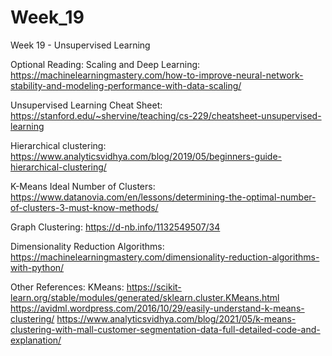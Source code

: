# Week_19
Week 19 - Unsupervised Learning

Optional Reading:
Scaling and Deep Learning:
https://machinelearningmastery.com/how-to-improve-neural-network-stability-and-modeling-performance-with-data-scaling/

Unsupervised Learning Cheat Sheet:
https://stanford.edu/~shervine/teaching/cs-229/cheatsheet-unsupervised-learning

Hierarchical clustering:
https://www.analyticsvidhya.com/blog/2019/05/beginners-guide-hierarchical-clustering/

K-Means Ideal Number of Clusters:
https://www.datanovia.com/en/lessons/determining-the-optimal-number-of-clusters-3-must-know-methods/

Graph Clustering:
https://d-nb.info/1132549507/34

Dimensionality Reduction Algorithms:
https://machinelearningmastery.com/dimensionality-reduction-algorithms-with-python/


Other References:
KMeans:
https://scikit-learn.org/stable/modules/generated/sklearn.cluster.KMeans.html
https://avidml.wordpress.com/2016/10/29/easily-understand-k-means-clustering/
https://www.analyticsvidhya.com/blog/2021/05/k-means-clustering-with-mall-customer-segmentation-data-full-detailed-code-and-explanation/